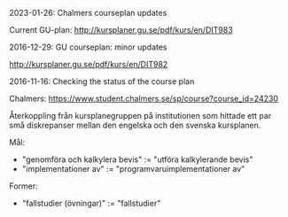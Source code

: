 2023-01-26: Chalmers courseplan updates

Current GU-plan:
  http://kursplaner.gu.se/pdf/kurs/en/DIT983

2016-12-29: GU courseplan: minor updates

  http://kursplaner.gu.se/pdf/kurs/en/DIT982

2016-11-16: Checking the status of the course plan

  Chalmers: https://www.student.chalmers.se/sp/course?course_id=24230

  Återkoppling från kursplanegruppen på institutionen som hittade ett
  par små diskrepanser mellan den engelska och den svenska kursplanen.

  Mål:
  * "genomföra och kalkylera bevis" := "utföra kalkylerande bevis"
  * "implementationer av" := "programvaruimplementationer av"

  Former:
  * "fallstudier (övningar)" := "fallstudier"
